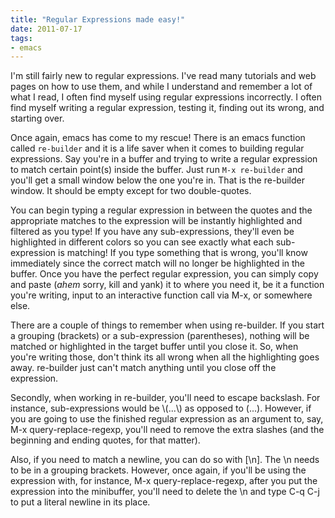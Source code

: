 ```yaml
---
title: "Regular Expressions made easy!"
date: 2011-07-17
tags:
- emacs
---
```

I'm still fairly new to regular expressions. I've read many tutorials and web pages on how to use them, and while I understand and remember a lot of what I read, I often find myself using regular expressions incorrectly. I often find myself writing a regular expression, testing it, finding out its wrong, and starting over.
<!--more-->
Once again, emacs has come to my rescue! There is an emacs function called `re-builder` and it is a life saver when it comes to building regular expressions. Say you're in a buffer and trying to write a regular expression to match certain point(s) inside the buffer. Just run `M-x re-builder` and you'll get a small window below the one you're in. That is the re-builder window. It should be empty except for two double-quotes.

You can begin typing a regular expression in between the quotes and the appropriate matches to the expression will be instantly highlighted and filtered as you type! If you have any sub-expressions, they'll even be highlighted in different colors so you can see exactly what each sub-expression is matching! If you type something that is wrong, you'll know immediately since the correct match will no longer be highlighted in the buffer. Once you have the perfect regular expression, you can simply copy and paste (*ahem* sorry, kill and yank) it to where you need it, be it a function you're writing, input to an interactive function call via M-x, or somewhere else.

There are a couple of things to remember when using re-builder. If you start a grouping (brackets) or a sub-expression (parentheses), nothing will be matched or highlighted in the target buffer until you close it. So, when you're writing those, don't think its all wrong when all the highlighting goes away. re-builder just can't match anything until you close off the expression.

Secondly, when working in re-builder, you'll need to escape backslash. For instance, sub-expressions would be \\(...\\) as opposed to \(...\). However, if you are going to use the finished regular expression as an argument to, say, M-x query-replace-regexp, you'll need to remove the extra slashes (and the beginning and ending quotes, for that matter).

Also, if you need to match a newline, you can do so with [\n]. The \n needs to be in a grouping brackets. However, once again, if you'll be using the expression with, for instance, M-x query-replace-regexp, after you put the expression into the minibuffer, you'll need to delete the \n and type C-q C-j to put a literal newline in its place.
